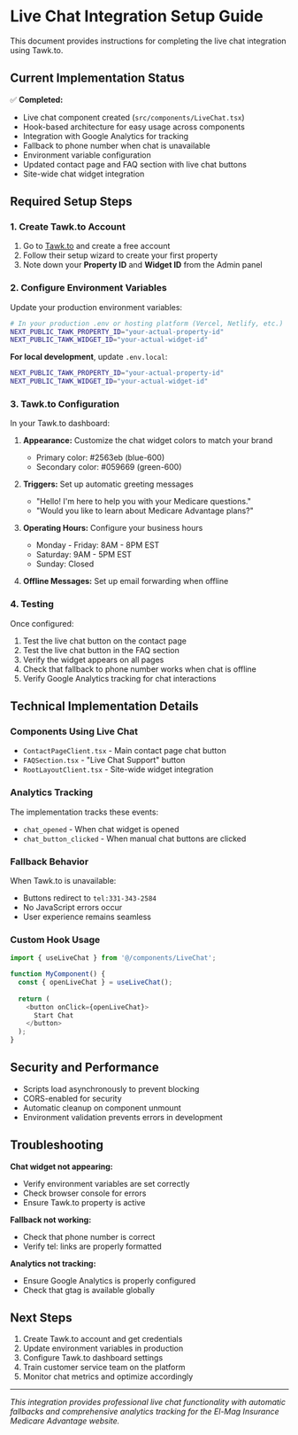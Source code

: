 # Live Chat Integration Setup Guide

This document provides instructions for completing the live chat integration using Tawk.to.

## Current Implementation Status

✅ **Completed:**
- Live chat component created (`src/components/LiveChat.tsx`)
- Hook-based architecture for easy usage across components
- Integration with Google Analytics for tracking
- Fallback to phone number when chat is unavailable
- Environment variable configuration
- Updated contact page and FAQ section with live chat buttons
- Site-wide chat widget integration

## Required Setup Steps

### 1. Create Tawk.to Account

1. Go to [Tawk.to](https://www.tawk.to/) and create a free account
2. Follow their setup wizard to create your first property
3. Note down your **Property ID** and **Widget ID** from the Admin panel

### 2. Configure Environment Variables

Update your production environment variables:

```bash
# In your production .env or hosting platform (Vercel, Netlify, etc.)
NEXT_PUBLIC_TAWK_PROPERTY_ID="your-actual-property-id"
NEXT_PUBLIC_TAWK_WIDGET_ID="your-actual-widget-id"
```

**For local development**, update `.env.local`:
```bash
NEXT_PUBLIC_TAWK_PROPERTY_ID="your-actual-property-id"
NEXT_PUBLIC_TAWK_WIDGET_ID="your-actual-widget-id"
```

### 3. Tawk.to Configuration

In your Tawk.to dashboard:

1. **Appearance:** Customize the chat widget colors to match your brand
   - Primary color: #2563eb (blue-600)
   - Secondary color: #059669 (green-600)
   
2. **Triggers:** Set up automatic greeting messages
   - "Hello! I'm here to help you with your Medicare questions."
   - "Would you like to learn about Medicare Advantage plans?"

3. **Operating Hours:** Configure your business hours
   - Monday - Friday: 8AM - 8PM EST
   - Saturday: 9AM - 5PM EST
   - Sunday: Closed

4. **Offline Messages:** Set up email forwarding when offline

### 4. Testing

Once configured:

1. Test the live chat button on the contact page
2. Test the live chat button in the FAQ section
3. Verify the widget appears on all pages
4. Check that fallback to phone number works when chat is offline
5. Verify Google Analytics tracking for chat interactions

## Technical Implementation Details

### Components Using Live Chat

- `ContactPageClient.tsx` - Main contact page chat button
- `FAQSection.tsx` - "Live Chat Support" button
- `RootLayoutClient.tsx` - Site-wide widget integration

### Analytics Tracking

The implementation tracks these events:
- `chat_opened` - When chat widget is opened
- `chat_button_clicked` - When manual chat buttons are clicked

### Fallback Behavior

When Tawk.to is unavailable:
- Buttons redirect to `tel:331-343-2584`
- No JavaScript errors occur
- User experience remains seamless

### Custom Hook Usage

```typescript
import { useLiveChat } from '@/components/LiveChat';

function MyComponent() {
  const { openLiveChat } = useLiveChat();
  
  return (
    <button onClick={openLiveChat}>
      Start Chat
    </button>
  );
}
```

## Security and Performance

- Scripts load asynchronously to prevent blocking
- CORS-enabled for security
- Automatic cleanup on component unmount
- Environment validation prevents errors in development

## Troubleshooting

**Chat widget not appearing:**
- Verify environment variables are set correctly
- Check browser console for errors
- Ensure Tawk.to property is active

**Fallback not working:**
- Check that phone number is correct
- Verify tel: links are properly formatted

**Analytics not tracking:**
- Ensure Google Analytics is properly configured
- Check that gtag is available globally

## Next Steps

1. Create Tawk.to account and get credentials
2. Update environment variables in production
3. Configure Tawk.to dashboard settings
4. Train customer service team on the platform
5. Monitor chat metrics and optimize accordingly

---

*This integration provides professional live chat functionality with automatic fallbacks and comprehensive analytics tracking for the El-Mag Insurance Medicare Advantage website.*